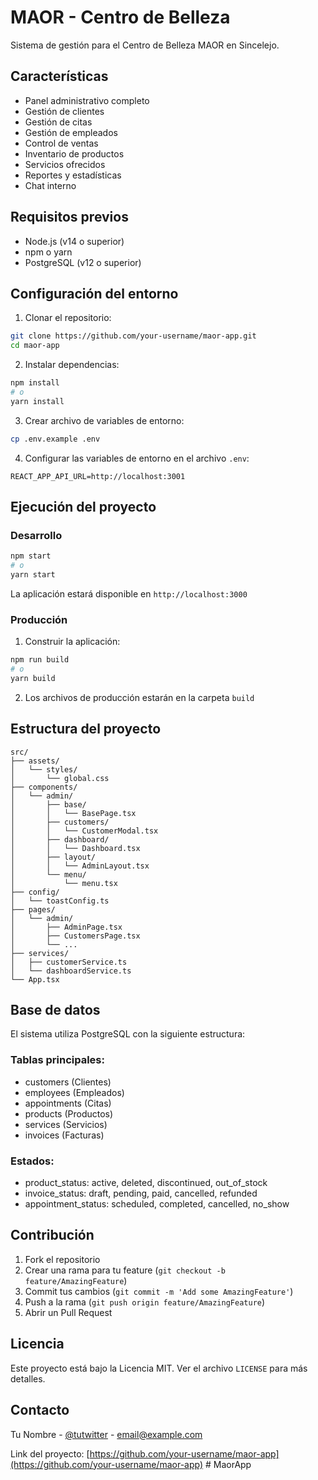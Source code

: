 # MAOR - Centro de Belleza

Sistema de gestión para el Centro de Belleza MAOR en Sincelejo.

## Características

- Panel administrativo completo
- Gestión de clientes
- Gestión de citas
- Gestión de empleados
- Control de ventas
- Inventario de productos
- Servicios ofrecidos
- Reportes y estadísticas
- Chat interno

## Requisitos previos

- Node.js (v14 o superior)
- npm o yarn
- PostgreSQL (v12 o superior)

## Configuración del entorno

1. Clonar el repositorio:
```bash
git clone https://github.com/your-username/maor-app.git
cd maor-app
```

2. Instalar dependencias:
```bash
npm install
# o
yarn install
```

3. Crear archivo de variables de entorno:
```bash
cp .env.example .env
```

4. Configurar las variables de entorno en el archivo `.env`:
```env
REACT_APP_API_URL=http://localhost:3001
```

## Ejecución del proyecto

### Desarrollo

```bash
npm start
# o
yarn start
```

La aplicación estará disponible en `http://localhost:3000`

### Producción

1. Construir la aplicación:
```bash
npm run build
# o
yarn build
```

2. Los archivos de producción estarán en la carpeta `build`

## Estructura del proyecto

```
src/
├── assets/
│   └── styles/
│       └── global.css
├── components/
│   └── admin/
│       ├── base/
│       │   └── BasePage.tsx
│       ├── customers/
│       │   └── CustomerModal.tsx
│       ├── dashboard/
│       │   └── Dashboard.tsx
│       ├── layout/
│       │   └── AdminLayout.tsx
│       └── menu/
│           └── menu.tsx
├── config/
│   └── toastConfig.ts
├── pages/
│   └── admin/
│       ├── AdminPage.tsx
│       ├── CustomersPage.tsx
│       └── ...
├── services/
│   ├── customerService.ts
│   └── dashboardService.ts
└── App.tsx
```

## Base de datos

El sistema utiliza PostgreSQL con la siguiente estructura:

### Tablas principales:
- customers (Clientes)
- employees (Empleados)
- appointments (Citas)
- products (Productos)
- services (Servicios)
- invoices (Facturas)

### Estados:
- product_status: active, deleted, discontinued, out_of_stock
- invoice_status: draft, pending, paid, cancelled, refunded
- appointment_status: scheduled, completed, cancelled, no_show

## Contribución

1. Fork el repositorio
2. Crear una rama para tu feature (`git checkout -b feature/AmazingFeature`)
3. Commit tus cambios (`git commit -m 'Add some AmazingFeature'`)
4. Push a la rama (`git push origin feature/AmazingFeature`)
5. Abrir un Pull Request

## Licencia

Este proyecto está bajo la Licencia MIT. Ver el archivo `LICENSE` para más detalles.

## Contacto

Tu Nombre - [@tutwitter](https://twitter.com/tutwitter) - email@example.com

Link del proyecto: [https://github.com/your-username/maor-app](https://github.com/your-username/maor-app)
#   M a o r A p p  
 